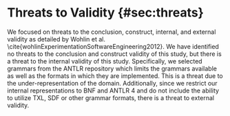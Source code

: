 # Threats to Validity {#sec:threats}

We focused on threats to the conclusion, construct, internal, and external validity as detailed by Wohlin et al. \cite{wohlinExperimentationSoftwareEngineering2012}. We have identified no threats to the conclusion and construct validity of this study, but there is a threat to the internal validity of this study. Specifically, we selected grammars from the ANTLR repository which limits the grammars available as well as the formats in which they are implemented. This is a threat due to the under-representation of the domain. Additionally, since we restrict our internal representations to BNF and ANTLR 4 and do not include the ability to utilize TXL, SDF or other grammar formats, there is a threat to external validity.
